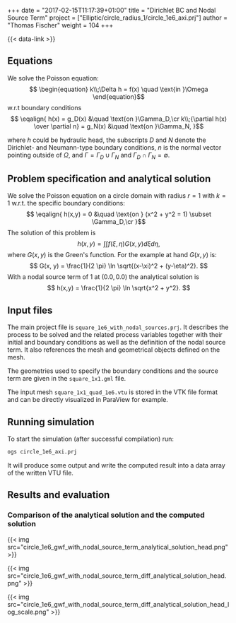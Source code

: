 +++
date = "2017-02-15T11:17:39+01:00"
title = "Dirichlet BC and Nodal Source Term"
project = ["Elliptic/circle_radius_1/circle_1e6_axi.prj"]
author = "Thomas Fischer"
weight = 104
+++

{{< data-link >}}

## Equations

We solve the Poisson equation:
$$
\begin{equation}
k\\;\Delta h = f(x) \quad \text{in }\Omega
\end{equation}$$
w.r.t boundary conditions
$$
\eqalign{
h(x) = g_D(x) &\quad \text{on }\Gamma_D,\cr
k\\;{\partial h(x) \over \partial n} = g_N(x) &\quad \text{on }\Gamma_N,
}$$

where $h$ could be hydraulic head, the subscripts $D$ and $N$ denote the Dirichlet- and Neumann-type boundary conditions, $n$ is the normal vector pointing outside of $\Omega$, and $\Gamma = \Gamma_D \cup \Gamma_N$ and $\Gamma_D \cap \Gamma_N = \emptyset$.

## Problem specification and analytical solution

We solve the Poisson equation on a circle domain with radius $r = 1$ with $k = 1$ w.r.t. the specific boundary conditions:
$$
\eqalign{
h(x,y) = 0 &\quad \text{on } (x^2 + y^2 = 1) \subset \Gamma_D,\cr
}$$
The solution of this problem is
$$
h(x,y) = \int \int f(\xi, \eta) G(x, y) d \xi d \eta,
$$
where $G(x, y)$ is the Green's function. For the example at hand $G(x, y)$ is:
$$
G(x, y) = \frac{1}{2 \pi} \ln \sqrt{(x-\xi)^2 + (y-\eta)^2}.
$$
With a nodal source term of 1 at $(0.0, 0.0)$ the analytical solution is
$$
h(x,y) = \frac{1}{2 \pi} \ln \sqrt{x^2 + y^2}.
$$

## Input files

The main project file is `square_1e6_with_nodal_sources.prj`. It describes the process to be solved and the related process variables together with their initial and boundary conditions as well as the definition of the nodal source term. It also references the mesh and geometrical objects defined on the mesh.

The geometries used to specify the boundary conditions and the source term are given in the `square_1x1.gml` file.

The input mesh `square_1x1_quad_1e6.vtu` is stored in the VTK file format and can be directly visualized in ParaView for example.

## Running simulation

To start the simulation (after successful compilation) run:

```bash
ogs circle_1e6_axi.prj
```

It will produce some output and write the computed result into a data array of the written VTU file.

## Results and evaluation

### Comparison of the analytical solution and the computed solution

{{< img src="circle_1e6_gwf_with_nodal_source_term_analytical_solution_head.png" >}}

{{< img src="circle_1e6_gwf_with_nodal_source_term_diff_analytical_solution_head.png" >}}

{{< img src="circle_1e6_gwf_with_nodal_source_term_diff_analytical_solution_head_log_scale.png" >}}
